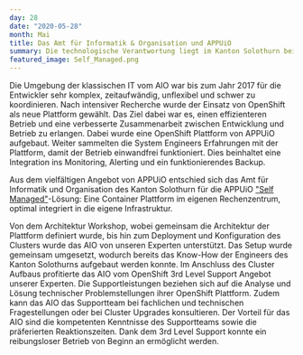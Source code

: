 ```yaml
---
day: 28
date: "2020-05-28"
month: Mai
title: Das Amt für Informatik & Organisation und APPUiO
summary: Die technologische Verantwortung liegt im Kanton Solothurn beim Amt für Informatik und Organisation (AIO). Das AIO ist die zentrale Anlaufstelle für alle Informatikbelangen und verantwortlich für die Umsetzung, Beratung und Unterstützung der Departemente sowie den Unterhalt und Betrieb der zentralen und/oder übergreifenden Informatik- und Kommunikationssystemen. Kanton Solothurn setzt beim Aufbau einer modernen Container-Plattform auf APPUiO. Mit der neuen PaaS unterstützt das AIO die Arbeit der kantonalen Verwaltung und deren Departemente.
featured_image: Self_Managed.png
---
```

Die Umgebung der klassischen IT vom AIO war bis zum Jahr 2017 für die Entwickler sehr komplex, zeitaufwändig, unflexibel und schwer zu koordinieren. Nach intensiver Recherche wurde der Einsatz von OpenShift als neue Plattform gewählt. Das Ziel dabei war es, einen effizienteren Betrieb und eine verbesserte Zusammenarbeit zwischen Entwicklung und Betrieb zu erlangen. Dabei wurde eine OpenShift Plattform von APPUiO aufgebaut. Weiter sammelten die System Engineers Erfahrungen mit der Plattform, damit der Betrieb einwandfrei funktioniert. Dies beinhaltet eine Integration ins Monitoring, Alerting und ein funktionierendes Backup.

Aus dem vielfältigen Angebot von APPUiO entschied sich das Amt für Informatik und Organisation des Kanton Solothurn für die APPUiO ["Self Managed"](/offering/self-managed/)-Lösung: Eine Container Plattform im eigenen Rechenzentrum, optimal integriert in die eigene Infrastruktur.

Von dem Architektur Workshop, wobei gemeinsam die Architektur der Plattform definiert wurde, bis hin zum Deployment und Konfiguration des Clusters wurde das AIO von unseren Experten unterstützt. Das Setup wurde gemeinsam umgesetzt, wodurch bereits das Know-How der Engineers des Kanton Solothurns aufgebaut werden konnte. Im Anschluss des Cluster Aufbaus profitierte das AIO vom OpenShift 3rd Level Support Angebot unserer Experten. Die Supportleistungen beziehen sich auf die Analyse und Lösung technischer Problemstellungen ihrer OpenShift Plattform. Zudem kann das AIO das Supportteam bei fachlichen und technischen Fragestellungen oder bei Cluster Upgrades konsultieren. Der Vorteil für das AIO sind die kompetenten Kenntnisse des Supportteams sowie die präferierten Reaktionszeiten. Dank dem 3rd Level Support konnte ein reibungsloser Betrieb von Beginn an ermöglicht werden.


